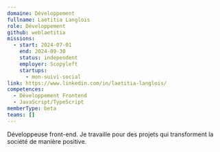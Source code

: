 ```yaml
---
domaine: Développement
fullname: Laetitia Langlois
role: Développement
github: weblaetitia
missions:
  - start: 2024-07-01
    end: 2024-09-30
    status: independent
    employer: Scopyleft
    startups:
      - mon-suivi-social
link: https://www.linkedin.com/in/laetitia-langlois/
competences:
  - Développement Frontend
  - JavaScript/TypeScript
memberType: beta
teams: []
---
```

Développeuse front-end. Je travaille pour des projets qui transforment la société de manière positive.
